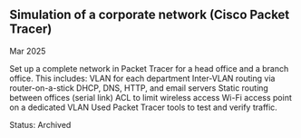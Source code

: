 ## Simulation of a corporate network (Cisco Packet Tracer)
Mar 2025 

Set up a complete network in Packet Tracer for a head office and a branch office. This includes:
VLAN for each department
Inter-VLAN routing via router-on-a-stick
DHCP, DNS, HTTP, and email servers
Static routing between offices (serial link)
ACL to limit wireless access
Wi-Fi access point on a dedicated VLAN
Used Packet Tracer tools to test and verify traffic.

Status: Archived 
